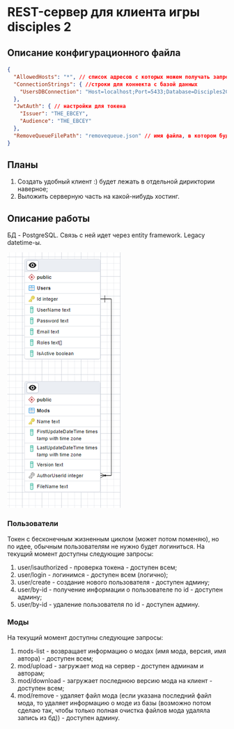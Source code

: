 # REST-сервер для клиента игры disciples 2
## Описание конфигурационного файла
```json
{
  "AllowedHosts": "*", // список адресов с которых можем получать запросы
  "ConnectionStrings": { //строки для коннекта с базой данных
    "UsersDBConnection": "Host=localhost;Port=5433;Database=Disciples2ClientDB;Username=postgres;Password=123" //пока используется только эта
  },
  "JwtAuth": { // настройки для токена
    "Issuer": "THE_EBCEY",
    "Audience": "THE_EBCEY"
  },
  "RemoveQueueFilePath": "removequeue.json" // имя файла, в котором будет хранится очередь запросов на удаление файла мода
}
```
## Планы
1. Создать удобный клиент :) будет лежать в отдельной дириктории наверное;
2. Выложить серверную часть на какой-нибудь хостинг.

## Описание работы
БД - PostgreSQL. Связь с ней идет через entity framework. Legacy datetime-ы.

![ERD](https://github.com/EBCEYS/DisciplesClient-Rest-Server/blob/main/BD_ERD.png)
### Пользователи
Токен с бесконечным жизненным циклом (может потом поменяю), но по идее, обычным пользователям не нужно будет логиниться.
На текущий момент доступны следующие запросы:
1. user/isauthorized - проверка токена - доступен всем;
2. user/login - логинимся - доступен всем (логично);
3. user/create - создание нового пользователя - доступен админу;
4. user/by-id - получение информации о пользователе по id - доступен админу;
5. user/by-id - удаление пользователя по id - доступен админу.

### Моды
На текущий момент доступны следующие запросы:
1. mods-list - возвращает информацию о модах (имя мода, версия, имя автора) - доступен всем;
2. mod/upload - загружает мод на сервер - доступен админам и авторам;
3. mod/download - загружает последнюю версию мода на клиент - доступен всем;
4. mod/remove - удаляет файл мода (если указана последний файл мода, то удаляет информацию о моде из базы (возможно потом сделаю так, чтобы только полная очистка файлов мода удаляла запись из бд)) - доступен админу.